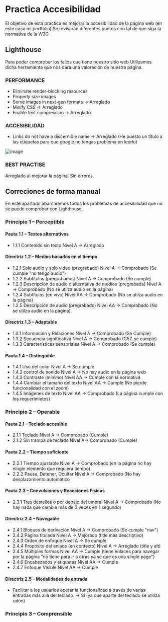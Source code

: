 # Practica Accesibilidad

El objetivo de esta practica es mejorar la accesibilidad de la página web (en este caso mi portfolio)
Se revisarán diferentes puntos con tal de que siga la normativa de la W3C

## Lighthouse

Para poder comprobar los fallos que tiene nuestro sitio web Utilizamos dicha herramienta que nos dará una valoración de nuestra página.


### PERFORMANCE

+ Eliminate render-blocking resources
+ Properly size images
+ Serve images in next-gen formats -> Arreglado
+ Minify CSS -> Arreglado
+ Enable text compression -> Arreglado

### ACCESIBILIDAD

+ Links do not have a discernible name -> Arreglado (He puesto un título a las etiquetas para que google no tengas problema en leerlo)

![image](https://user-images.githubusercontent.com/91874727/213931304-b6a61a5a-b3f1-45a8-8cab-8e68486fee77.png)


### BEST PRACTISE

Arreglado al mejorar la página. Sin errores.

## Correciones de forma manual

En este apartado abarcaremos todos los problemas de accesibilidad que no se puede comprobar con Lighthouse.

### Principio 1 – Perceptible
#### Pauta 1.1 – Textos alternativos
+ 1.1.1 Contenido sin texto Nivel A -> Arreglado
#### Directriz 1.2 – Medios basados en el tiempo
+ 1.2.1 Solo audio y solo video (pregrabado) Nivel A -> Comprobado (Se cumple "no tengo audio")
+ 1.2.2 Subtítulos (pregrabados) Nivel A -> Comprobado (Se cumple)
+ 1.2.3 Descripción de audio o alternativa de medios (pregrabada) Nivel A -> Comprobado (No se utilza audio en la página)
+ 1.2.4 Subtítulos (en vivo) Nivel AA -> Comprobado (No se utilza audio en la página)
+ 1.2.5 Descripción de audio (pregrabado) Nivel AA -> Comprobado (No se utilza audio en la página)
#### Directriz 1.3 – Adaptable
+ 1.3.1 Información y Relaciones Nivel A -> Comprobado (Se Cumple)
+ 1.3.2 Secuencia significativa Nivel A -> Comprobado (G57, se cumple)
+ 1.3.3 Características sensoriales Nivel A -> Comprobado (Se cumple)
#### Pauta 1.4 – Distinguible
+ 1.4.1 Uso del color Nivel A -> Se cumple
+ 1.4.2 control de sonido Nivel A -> No hay audio en la página web
+ 1.4.3 Contraste (mínimo) Nivel AA -> Cumple con la normativa
+ 1.4.4 Cambiar el tamaño del texto Nivel AA -> Cumple (No pierde funcionalidad con el zoom)
+ 1.4.5 Imágenes de texto Nivel AA -> Comprobado (La página cumple con los requerimietos)
### Principio 2 – Operable
#### Pauta 2.1 – Teclado accesible
+ 2.1.1 Teclado Nivel A -> Comprobado (Cumple)
+ 2.1.2 Sin trampa de teclado Nivel A-> Comprobado (Cumple)
#### Pauta 2.2 – Tiempo suficiente
+ 2.2.1 Tiempo ajustable Nivel A -> Comprobado (en la página no hay ningín elemento que requiera tiempo)
+ 2.2.2 Pausa, Detener, Ocultar Nivel A -> Comprobado (No hay desplazamiento automático
#### Pauta 2.3 – Convulsiones y Reacciones Físicas
+ 2.3.1
Tres destellos o por debajo del umbral Nivel A -> Comprobado (No hay nada que cambie más de 3 veces en 1 segundo)
#### Directriz 2.4 – Navegable
+ 2.4.1 Bloques de derivación Nivel A -> Comprobado (Se cumple "nav")
+ 2.4.2 Página titulada Nivel A -> Mejorado (title más descriptivo)
+ 2.4.3 Orden de enfoque Nivel A -> Se cumple
+ 2.4.4 Propósito del enlace (en contexto) Nivel A -> Arreglado (title y alt)
+ 2.4.5 Múltiples formas Nivel AA -> Cumple (tiene enlaces para navegar por la página "no tiene para ir a otras ya se que es una single page")
+ 2.4.6 Encabezados y etiquetas Nivel AA -> Cumple
+ 2.4.7 Enfoque Visible Nivel AA -> Cumple
#### Directriz 2.5 – Modalidades de entrada
+ Facilitar a los usuarios operar la funcionalidad a través de varias entradas más allá del teclado. ->  Sí (ya que aparte del teclado se utiliza ratón)
### Principio 3 – Comprensible

